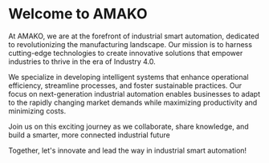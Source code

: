 # Welcome to AMAKO

At AMAKO, we are at the forefront of industrial smart automation, dedicated to revolutionizing the manufacturing landscape. Our mission is to harness cutting-edge technologies to create innovative solutions that empower industries to thrive in the era of Industry 4.0.

We specialize in developing intelligent systems that enhance operational efficiency, streamline processes, and foster sustainable practices.
Our focus on next-generation industrial automation enables businesses to adapt to the rapidly changing market demands while maximizing productivity and minimizing costs.

Join us on this exciting journey as we collaborate, share knowledge, and build a smarter, more connected industrial future

Together, let's innovate and lead the way in industrial smart automation!

